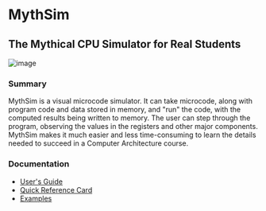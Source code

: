 # MythSim
## The Mythical CPU Simulator for Real Students

![image](/doc/allwindows.png)

### Summary

MythSim is a visual microcode simulator. It can take microcode, along with program code and data stored in memory, and "run" the code, with the computed results being written to memory. The user can step through the program, observing the values in the registers and other major components. MythSim makes it much easier and less time-consuming to learn the details needed to succeed in a Computer Architecture course.

### Documentation

* [User's Guide](https://github.com/jasonv/MythSim/blob/master/doc/users-guide.md)
* [Quick Reference Card](doc/quick_reference.pdf)
* [Examples](examples)

